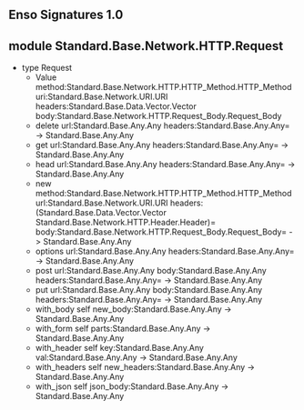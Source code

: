 ## Enso Signatures 1.0
## module Standard.Base.Network.HTTP.Request
- type Request
    - Value method:Standard.Base.Network.HTTP.HTTP_Method.HTTP_Method uri:Standard.Base.Network.URI.URI headers:Standard.Base.Data.Vector.Vector body:Standard.Base.Network.HTTP.Request_Body.Request_Body
    - delete url:Standard.Base.Any.Any headers:Standard.Base.Any.Any= -> Standard.Base.Any.Any
    - get url:Standard.Base.Any.Any headers:Standard.Base.Any.Any= -> Standard.Base.Any.Any
    - head url:Standard.Base.Any.Any headers:Standard.Base.Any.Any= -> Standard.Base.Any.Any
    - new method:Standard.Base.Network.HTTP.HTTP_Method.HTTP_Method url:Standard.Base.Network.URI.URI headers:(Standard.Base.Data.Vector.Vector Standard.Base.Network.HTTP.Header.Header)= body:Standard.Base.Network.HTTP.Request_Body.Request_Body= -> Standard.Base.Any.Any
    - options url:Standard.Base.Any.Any headers:Standard.Base.Any.Any= -> Standard.Base.Any.Any
    - post url:Standard.Base.Any.Any body:Standard.Base.Any.Any headers:Standard.Base.Any.Any= -> Standard.Base.Any.Any
    - put url:Standard.Base.Any.Any body:Standard.Base.Any.Any headers:Standard.Base.Any.Any= -> Standard.Base.Any.Any
    - with_body self new_body:Standard.Base.Any.Any -> Standard.Base.Any.Any
    - with_form self parts:Standard.Base.Any.Any -> Standard.Base.Any.Any
    - with_header self key:Standard.Base.Any.Any val:Standard.Base.Any.Any -> Standard.Base.Any.Any
    - with_headers self new_headers:Standard.Base.Any.Any -> Standard.Base.Any.Any
    - with_json self json_body:Standard.Base.Any.Any -> Standard.Base.Any.Any
